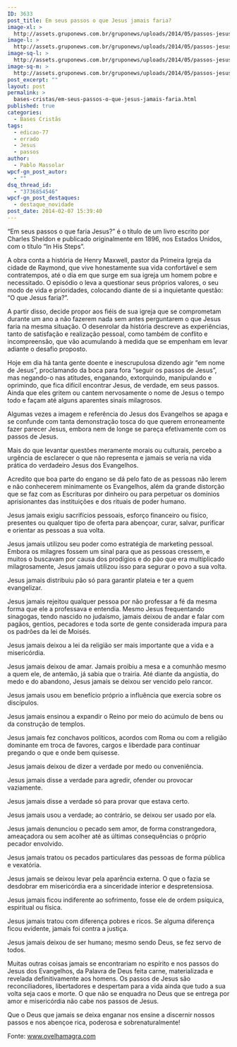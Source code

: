 ```yaml
---
ID: 3633
post_title: Em seus passos o que Jesus jamais faria?
image-xl: >
  http://assets.gruponews.com.br/gruponews/uploads/2014/05/passos-jesus-jamais-faria.jpg
image-l: >
  http://assets.gruponews.com.br/gruponews/uploads/2014/05/passos-jesus-jamais-faria-1280x720.jpg
image-sq-l: >
  http://assets.gruponews.com.br/gruponews/uploads/2014/05/passos-jesus-jamais-faria-1280x1080.jpg
image-sq-m: >
  http://assets.gruponews.com.br/gruponews/uploads/2014/05/passos-jesus-jamais-faria-720x720.jpg
post_excerpt: ""
layout: post
permalink: >
  bases-cristas/em-seus-passos-o-que-jesus-jamais-faria.html
published: true
categories:
  - Bases Cristãs
tags:
  - edicao-77
  - errado
  - Jesus
  - passos
author:
  - Pablo Massolar
wpcf-gn_post_autor:
  - ""
dsq_thread_id:
  - "3736854546"
wpcf-gn_post_destaques:
  - destaque_novidade
post_date: 2014-02-07 15:39:40
---
```

“Em seus passos o que faria Jesus?” é o título de um livro escrito por Charles Sheldon e publicado originalmente em 1896, nos Estados Unidos, com o título “In His Steps”.

A obra conta a história de Henry Maxwell, pastor da Primeira Igreja da cidade de Raymond, que vive honestamente sua vida confortável e sem contratempos, até o dia em que surge em sua igreja um homem pobre e necessitado. O episódio o leva a questionar seus próprios valores, o seu modo de vida e prioridades, colocando diante de si a inquietante questão: “O que Jesus faria?”.

A partir disso, decide propor aos fiéis de sua igreja que se comprometam durante um ano a não fazerem nada sem antes perguntarem o que Jesus faria na mesma situação. O desenrolar da história descreve as experiências, tanto de satisfação e realização pessoal, como também de conflito e incompreensão, que vão acumulando à medida que se empenham em levar adiante o desafio proposto.

Hoje em dia há tanta gente doente e inescrupulosa dizendo agir “em nome de Jesus”, proclamando da boca para fora “seguir os passos de Jesus”, mas negando-o nas atitudes, enganando, extorquindo, manipulando e oprimindo, que fica difícil encontrar Jesus, de verdade, em seus passos. Ainda que eles gritem ou cantem nervosamente o nome de Jesus o tempo todo e façam até alguns aparentes sinais milagrosos.

Algumas vezes a imagem e referência do Jesus dos Evangelhos se apaga e se confunde com tanta demonstração tosca do que querem erroneamente fazer parecer Jesus, embora nem de longe se pareça efetivamente com os passos de Jesus.

Mais do que levantar questões meramente morais ou culturais, percebo a urgência de esclarecer o que não representa e jamais se veria na vida prática do verdadeiro Jesus dos Evangelhos.

Acredito que boa parte do engano se dá pelo fato de as pessoas não lerem e não conhecerem minimamente os Evangelhos, além da grande distorção que se faz com as Escrituras por dinheiro ou para perpetuar os domínios aprisionantes das instituições e dos rituais de poder humano.

Jesus jamais exigiu sacrifícios pessoais, esforço financeiro ou físico, presentes ou qualquer tipo de oferta para abençoar, curar, salvar, purificar e orientar as pessoas a sua volta.

Jesus jamais utilizou seu poder como estratégia de marketing pessoal. Embora os milagres fossem um sinal para que as pessoas cressem, e muitos o buscavam por causa dos prodígios e do pão que era multiplicado milagrosamente, Jesus jamais utilizou isso para segurar o povo a sua volta.

Jesus jamais distribuiu pão só para garantir plateia e ter a quem evangelizar.

Jesus jamais rejeitou qualquer pessoa por não professar a fé da mesma forma que ele a professava e entendia. Mesmo Jesus frequentando sinagogas, tendo nascido no judaísmo, jamais deixou de andar e falar com pagãos, gentios, pecadores e toda sorte de gente considerada impura para os padrões da lei de Moisés.

Jesus jamais deixou a lei da religião ser mais importante que a vida e a misericórdia.

Jesus jamais deixou de amar. Jamais proibiu a mesa e a comunhão mesmo a quem ele, de antemão, já sabia que o trairia. Até diante da angústia, do medo e do abandono, Jesus jamais se deixou ser vencido pelo rancor.

Jesus jamais usou em benefício próprio a influência que exercia sobre os discípulos.

Jesus jamais ensinou a expandir o Reino por meio do acúmulo de bens ou da construção de templos.

Jesus jamais fez conchavos políticos, acordos com Roma ou com a religião dominante em troca de favores, cargos e liberdade para continuar pregando o que e onde bem quisesse.

Jesus jamais deixou de dizer a verdade por medo ou conveniência.

Jesus jamais disse a verdade para agredir, ofender ou provocar vaziamente.

Jesus jamais disse a verdade só para provar que estava certo.

Jesus jamais usou a verdade; ao contrário, se deixou ser usado por ela.

Jesus jamais denunciou o pecado sem amor, de forma constrangedora, ameaçadora ou sem acolher até as últimas consequências o próprio pecador envolvido.

Jesus jamais tratou os pecados particulares das pessoas de forma pública e vexatória.

Jesus jamais se deixou levar pela aparência externa. O que o fazia se desdobrar em misericórdia era a sinceridade interior e despretensiosa.

Jesus jamais ficou indiferente ao sofrimento, fosse ele de ordem psíquica, espiritual ou física.

Jesus jamais tratou com diferença pobres e ricos. Se alguma diferença ficou evidente, jamais foi contra a justiça.

Jesus jamais deixou de ser humano; mesmo sendo Deus, se fez servo de todos.

Muitas outras coisas jamais se encontrariam no espírito e nos passos do Jesus dos Evangelhos, da Palavra de Deus feita carne, materializada e revelada definitivamente aos homens. Os passos de Jesus são reconciliadores, libertadores e despertam para a vida ainda que tudo a sua volta seja caos e morte. O que não se enquadra no Deus que se entrega por amor e misericórdia não cabe nos passos de Jesus.

Que o Deus que jamais se deixa enganar nos ensine a discernir nossos passos e nos abençoe rica, poderosa e sobrenaturalmente!

Fonte: www.ovelhamagra.com